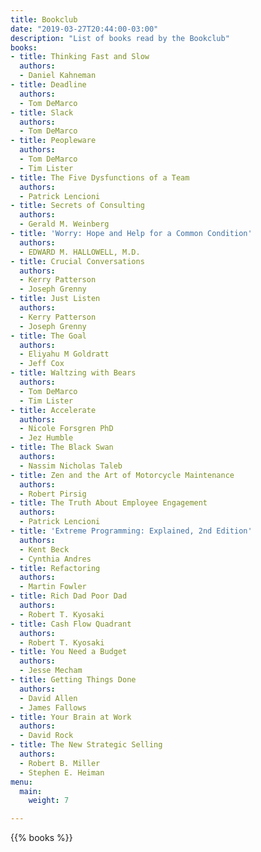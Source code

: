 ```yaml
---
title: Bookclub
date: "2019-03-27T20:44:00-03:00"
description: "List of books read by the Bookclub"
books:
- title: Thinking Fast and Slow
  authors:
  - Daniel Kahneman
- title: Deadline
  authors:
  - Tom DeMarco
- title: Slack
  authors:
  - Tom DeMarco
- title: Peopleware
  authors:
  - Tom DeMarco
  - Tim Lister
- title: The Five Dysfunctions of a Team
  authors:
  - Patrick Lencioni
- title: Secrets of Consulting
  authors:
  - Gerald M. Weinberg
- title: 'Worry: Hope and Help for a Common Condition'
  authors:
  - EDWARD M. HALLOWELL, M.D.
- title: Crucial Conversations
  authors:
  - Kerry Patterson
  - Joseph Grenny
- title: Just Listen
  authors:
  - Kerry Patterson
  - Joseph Grenny
- title: The Goal
  authors:
  - Eliyahu M Goldratt
  - Jeff Cox
- title: Waltzing with Bears
  authors:
  - Tom DeMarco
  - Tim Lister
- title: Accelerate
  authors:
  - Nicole Forsgren PhD
  - Jez Humble
- title: The Black Swan
  authors:
  - Nassim Nicholas Taleb
- title: Zen and the Art of Motorcycle Maintenance
  authors:
  - Robert Pirsig
- title: The Truth About Employee Engagement
  authors:
  - Patrick Lencioni
- title: 'Extreme Programming: Explained, 2nd Edition'
  authors:
  - Kent Beck
  - Cynthia Andres
- title: Refactoring
  authors:
  - Martin Fowler
- title: Rich Dad Poor Dad
  authors:
  - Robert T. Kyosaki
- title: Cash Flow Quadrant
  authors:
  - Robert T. Kyosaki
- title: You Need a Budget
  authors:
  - Jesse Mecham
- title: Getting Things Done
  authors:
  - David Allen
  - James Fallows
- title: Your Brain at Work
  authors:
  - David Rock
- title: The New Strategic Selling
  authors:
  - Robert B. Miller
  - Stephen E. Heiman
menu:
  main:
    weight: 7

---
```

{{% books %}}
